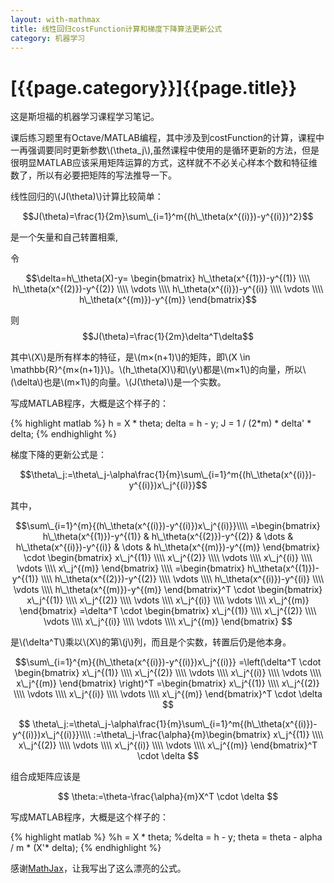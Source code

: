 ```yaml
---
layout: with-mathmax
title: 线性回归costFunction计算和梯度下降算法更新公式
category: 机器学习
---
```


\[{{page.category}}\]{{page.title}}
===============

这是斯坦福的机器学习课程学习笔记。

课后练习题里有Octave/MATLAB编程，其中涉及到costFunction的计算，课程中一再强调要同时更新参数\\(\theta_j\\),虽然课程中使用的是循环更新的方法，但是很明显MATLAB应该采用矩阵运算的方式，这样就不不必关心样本个数和特征维数了，所以有必要把矩阵的写法推导一下。

线性回归的\\(J(\theta)\\)计算比较简单：

$$J(\theta)=\frac{1}{2m}\sum\_{i=1}^m{(h\_\theta(x^{(i)})-y^{(i)})^2}$$

是一个矢量和自己转置相乘,

令

$$\delta=h\_\theta(X)-y=
\begin{bmatrix}
h\_\theta(x^{(1)})-y^{(1)} \\\\
h\_\theta(x^{(2)})-y^{(2)} \\\\
\vdots \\\\
h\_\theta(x^{(i)})-y^{(i)} \\\\
\vdots \\\\
h\_\theta(x^{(m)})-y^{(m)} 
\end{bmatrix}$$

则
$$J(\theta)=\frac{1}{2m}\delta^T\delta$$

其中\\(X\\)是所有样本的特征，是\\(m×(n+1)\\)的矩阵，即\\(X \in \mathbb{R}^{m×(n+1)}\\)。\\(h\_\theta(X)\\)和\\(y\\)都是\\(m×1\\)的向量，所以\\(\delta\\)也是\\(m×1\\)的向量。\\(J(\theta)\\)是一个实数。


写成MATLAB程序，大概是这个样子的：

{% highlight matlab %}
h = X * theta;
delta = h - y;
J = 1 / (2*m) * delta' * delta;
{% endhighlight %}

梯度下降的更新公式是：

$$\theta\_j:=\theta\_j-\alpha\frac{1}{m}\sum\_{i=1}^m{(h\_\theta(x^{(i)})-y^{(i)})x\_j^{(i)}}$$

其中，

$$\sum\_{i=1}^{m}{(h\_\theta(x^{(i)})-y^{(i)})x\_j^{(i)}}\\\\
=\begin{bmatrix}
h\_\theta(x^{(1)})-y^{(1)} &
h\_\theta(x^{(2)})-y^{(2)} &
\dots &
h\_\theta(x^{(i)})-y^{(i)} &
\dots &
h\_\theta(x^{(m)})-y^{(m)}
\end{bmatrix}
\cdot
\begin{bmatrix}
x\_j^{(1)} \\\\
x\_j^{(2)} \\\\
\vdots \\\\
x\_j^{(i)} \\\\
\vdots \\\\
x\_j^{(m)}
\end{bmatrix} \\\\
=\begin{bmatrix}
h\_\theta(x^{(1)})-y^{(1)} \\\\
h\_\theta(x^{(2)})-y^{(2)} \\\\
\vdots \\\\
h\_\theta(x^{(i)})-y^{(i)} \\\\
\vdots \\\\
h\_\theta(x^{(m)})-y^{(m)}
\end{bmatrix}^T
\cdot
\begin{bmatrix}
x\_j^{(1)} \\\\
x\_j^{(2)} \\\\
\vdots \\\\
x\_j^{(i)} \\\\
\vdots \\\\
x\_j^{(m)}
\end{bmatrix}
=\delta^T \cdot 
\begin{bmatrix}
x\_j^{(1)} \\\\
x\_j^{(2)} \\\\
\vdots \\\\
x\_j^{(i)} \\\\
\vdots \\\\
x\_j^{(m)}
\end{bmatrix}
$$

是\\(\delta^T\\)乘以\\(X\\)的第\\(j\\)列，而且是个实数，转置后仍是他本身。

$$\sum\_{i=1}^{m}{(h\_\theta(x^{(i)})-y^{(i)})x\_j^{(i)}}
=\left(\delta^T \cdot 
\begin{bmatrix}
x\_j^{(1)} \\\\
x\_j^{(2)} \\\\
\vdots \\\\
x\_j^{(i)} \\\\
\vdots \\\\
x\_j^{(m)}
\end{bmatrix}
\right)^T
=\begin{bmatrix}
x\_j^{(1)} \\\\
x\_j^{(2)} \\\\
\vdots \\\\
x\_j^{(i)} \\\\
\vdots \\\\
x\_j^{(m)}
\end{bmatrix}^T \cdot \delta 
$$

$$
\theta\_j:=\theta\_j-\alpha\frac{1}{m}\sum\_{i=1}^m{(h\_\theta(x^{(i)})-y^{(i)})x\_j^{(i)}}\\\\
:=\theta\_j-\frac{\alpha}{m}\begin{bmatrix}
x\_j^{(1)} \\\\
x\_j^{(2)} \\\\
\vdots \\\\
x\_j^{(i)} \\\\
\vdots \\\\
x\_j^{(m)}
\end{bmatrix}^T \cdot \delta 
$$

组合成矩阵应该是

$$
\theta:=\theta-\frac{\alpha}{m}X^T \cdot \delta
$$

写成MATLAB程序，大概是这个样子的：

{% highlight matlab %}
%h = X * theta;
%delta = h - y;
theta = theta - alpha / m * (X'* delta);
{% endhighlight %}
    


感谢[MathJax](http://www.mathjax.org)，让我写出了这么漂亮的公式。
